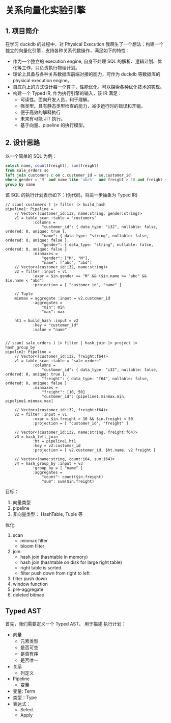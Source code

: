 # 关系向量化实验引擎

## 1. 项目简介
在学习 duckdb 的过程中，对 Physical Execution 我萌生了一个想法：构建一个独立的向量化引擎，支持各种关系代数操作，满足如下的特性：
- 作为一个独立的 execution engine, 自身不处理 SQL 的解析、逻辑计划、优化等工作，只负责执行物理计划。
- 理论上具备与各种关系数据库前端对接的能力，可作为 duckdb 等数据库的 physical execution engine。
- 自底向上的方式设计每一个算子，性能优化。可以探索各种优化技术的实现。
- 构建一个 Typed IR, 作为执行引擎的输入，该 IR 满足：
  - 可读性。面向开发人员，利于理解。
  - 强类型。具有静态类型检查的能力，减少运行时的错误和开销。
  - 便于高效的解释执行
  - 未来有可能 JIT 执行。
  - 基于向量、pipeline 的执行模型。

## 2. 设计思路

以一个简单的 SQL 为例：
```sql 
select name, count(freight), sum(freight) 
from sale_orders so 
left join customers c on c.customer_id = so.customer_id 
where gender = 'M' and name like 'abc%'  and freight > 10 and freight < 50 
group by name
```

该 SQL 的执行计划表示如下：(伪代码，将进一步抽象为 Typed IR)
```
// scan( customers ) |> filter |> build_hash
pipeline1: Pipeline =
    // Vector<(customer_id:i32, name:string, gender:string)>
    v1 = table_scan :table = "customers"
            :columns = 
                "customer_id": { data_type: "i32", nullable: false, ordered: 0, unique: true },
                "name": { data_type: "string", nullable: false, ordered: 0, unique: false },
                "gender": { data_type: "string", nullable: false, ordered: 0, unique: false }
            :minmaxes = 
                "gender": ["M", "M"],
                "name": ["abc", "abd"]
    // Vector<(customer_id:i32, name:string)>            
    v2 = filter :input = v1
            :expr = $in.gender == "M" && ($in.name >= "abc" && $in.name < "abd")
            :projection = [ "customer_id", "name" ]
   
    // Tuple
    minmax = aggregate :input = v2.customer_id
            :aggregates = 
                "min": min
                "max": max
            
    ht1 = build_hash :input = v2
            :key = "customer_id"
            :value = "name"        


// scan( sale_orders ) |> filter | hash_join |> project |> hash_group_by
pipelin2: Pipeline =
    // Vector<(customer_id:i32, freight:f64)>
    v1 = table_scan :table = "sale_orders"
            :columns = 
                "customer_id": { data_type: "i32", nullable: false, ordered: 0, unique: true },
                "freight": { data_type: "f64", nullable: false, ordered: 0, unique: false }
            :minmaxes = 
                "freight": [10, 50]
                "customer_id": [pipeline1.minmax.min, pipeline1.minmax.max]
                
    // Vector<(customer_id:i32, freight:f64)>            
    v2 = filter :input = v1
            :expr = $in.freight > 10 && $in.freight < 50
            :projection = [ "customer_id", "freight" ]
            
    // Vector<(customer_id:i32, name:string, freight:f64)>
    v3 = hash_left_join 
            :ht = pipeline1.ht1 
            :key = v2.customer_id
            :projection = [ v2.customer_id, $ht.name, v2.freight ]
    
    // Vector<(name:string, count:i64, sum:i64)>        
    v4 = hash_group_by :input = v3
            :group_by = [ "name" ]
            :aggregates = 
                "count": count($in.freight)
                "sum": sum($in.freight)

```

目标：
1. 向量类型
2. pipeline
3. 非向量类型： HashTable, Tuple 等

优化:
1. scan
   - minmax filter
   - bloom filter
2. join
   - hash join (hashtable in memory)
   - hash join (hashtable on disk for large right table)
   - right table is sorted.
   - filter push down from right to left
3. filter push down
4. window function
5. pre-aggregate
6. deleted bitmap

## Typed AST
首先，我们需要定义一个 Typed AST， 用于描述 执行计划：
- 向量
  - 元素类型
  - 是否可空
  - 是否有序
  - 是否唯一
- 关系
  - 列定义
- Pipeline
  - 变量
- 变量: Term
- 类型：Type
- 表达式：
  - Select
  - Apply


